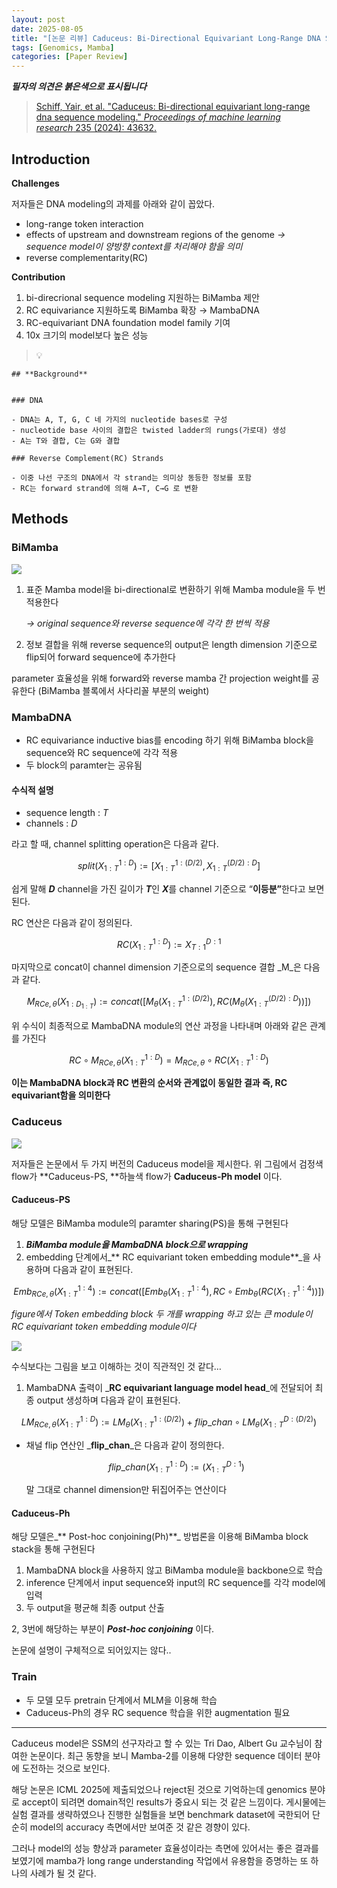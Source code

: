 ```yaml
---
layout: post
date: 2025-08-05
title: "[논문 리뷰] Caduceus: Bi-Directional Equivariant Long-Range DNA Sequence Modeling"
tags: [Genomics, Mamba]
categories: [Paper Review]
---
```


<span class="notion-red">_**필자의 의견은 붉은색으로 표시됩니다**_</span>


> [Schiff, Yair, et al. "Caduceus: Bi-directional equivariant long-range dna sequence modeling." ](https://pmc.ncbi.nlm.nih.gov/articles/PMC12189541/)[_Proceedings of machine learning research_](https://pmc.ncbi.nlm.nih.gov/articles/PMC12189541/)[ 235 (2024): 43632.](https://pmc.ncbi.nlm.nih.gov/articles/PMC12189541/)



## Introduction


**Challenges**


저자들은 DNA modeling의 과제를 아래와 같이 꼽았다.

- long-range token interaction
- effects of upstream and downstream regions of the genome 
_→ sequence model이 양방향 context를 처리해야 함을 의미_
- reverse complementarity(RC)

**Contribution**

1. bi-direcrional sequence modeling 지원하는 BiMamba 제안
1. RC equivariance 지원하도록 BiMamba 확장 → MambaDNA
1. RC-equivariant DNA foundation model family 기여
1. 10x 크기의 model보다 높은 성능

> 💡 


	## **Background**


	### DNA

	- DNA는 A, T, G, C 네 가지의 nucleotide bases로 구성
	- nucleotide base 사이의 결합은 twisted ladder의 rungs(가로대) 생성
	- A는 T와 결합, C는 G와 결합

	### Reverse Complement(RC) Strands

	- 이중 나선 구조의 DNA에서 각 strand는 의미상 동등한 정보를 포함
	- RC는 forward strand에 의해 A→T, C→G 로 변환


## Methods



### BiMamba


![](https://prod-files-secure.s3.us-west-2.amazonaws.com/542b861c-36a8-4051-84e5-8804b6728dba/2c247d59-7815-4980-99f0-8f0d21f445a7/image.png?X-Amz-Algorithm=AWS4-HMAC-SHA256&X-Amz-Content-Sha256=UNSIGNED-PAYLOAD&X-Amz-Credential=ASIAZI2LB4662JDVYZR2%2F20250818%2Fus-west-2%2Fs3%2Faws4_request&X-Amz-Date=20250818T110108Z&X-Amz-Expires=3600&X-Amz-Security-Token=IQoJb3JpZ2luX2VjEFsaCXVzLXdlc3QtMiJGMEQCIGYXuWAWiCpzwFGsitvZx2RrmHKRsbZMdaCZHZfmZgsvAiA9cvke%2BflebwKPh0R4T8rQVzHwfAZFfTKQJK5cCV7GayqIBAik%2F%2F%2F%2F%2F%2F%2F%2F%2F%2F8BEAAaDDYzNzQyMzE4MzgwNSIMs5VJmNH6RYqg8ENTKtwDkk30CuU6AOgMUMPbWI6qH5viC5AkYSfVieV87owOqDbTGpmy%2BSJJWddDKcA6hKRE4hcYbh1D9M8P0Dm0LZwH2BqTdQ8pGNykRfs6t1nk9Bik8ozEk79CbijG%2Bp4izlr6YAj9WVJm%2BcC%2BUr0vHp8r8JE9RgDvBY0p0UjQs9v%2BOel5bmQ7WZ4hlXZYm8obpJUKaMdnx5C%2F7yihAYZqX6F0V%2FELy23nxBidcAD%2F10ENSzI8EwwgzrFNGm66yzvyu3xsj81fNZ3gK%2Fw1Ndey7EZ%2B1GJN8kUKGR7yyqdzbTXGds6c5kpeD6BpxzFOZ74jr%2FvVkTgnPHUgiEl4h5XsfFz1xDRXPCAKdBwiCronK43Nf0d%2FIn0yDUAKg6q2QsuHHFMh3MIOHKEzusYApwK%2F4XsirXpNYXwWdGXQ2bYVrZQvvlTJXzgGGNmGmfMFjAEBijIZ%2B1yghuQ1mNL3Ky69khGrw1LHi8EOGSqRXa8rEiGeDytcKXFSo105x0QLOz041eQHfPkmS7rEYknnW%2FITFkZWNkI0i3fzXJd%2FuqgOKtXl7Xgs2%2F8drIxDdLcdEr9%2FfjpU3ClVzeoBdUqvG08NzoEFG97om%2FVvymA0MZ4%2FWObBI8b%2FMiS2qdDn9%2BVQr2MwnI6MxQY6pgG98lhtKWUxk63bOL2zbWyl1tnOTs1oDjko43nkf%2BFUsNweEUMTjQ6Rl7dYXmp66E610Z4FeFksZlTHZF6lo%2B0KIDfNyUpo5DF2WZrLwwN%2F%2BfDJi0zTrtBbgqmJw0ORhz%2B2%2FYu%2BMwv1JImsTuYkvY561b%2F2jrl2evUF4EN4mdHonvY7jcJnqPUwo2Ia%2BFJR192%2BhHa9qHBwSWtj6KxiinsdoSxJyKCL&X-Amz-Signature=e75787e03905c77eb69a509e9ab581a5c485e75b530b5e41b81bd8a3a0efb2c3&X-Amz-SignedHeaders=host&x-amz-checksum-mode=ENABLED&x-id=GetObject)

1. 표준 Mamba model을 bi-directional로 변환하기 위해 Mamba module을 두 번 적용한다

	_→ original sequence와 reverse sequence에 각각 한 번씩 적용_

1. 정보 결합을 위해 reverse sequence의 output은 length dimension 기준으로 flip되어 forward sequence에 추가한다

parameter 효율성을 위해 forward와 reverse mamba 간 projection weight를 공유한다 (BiMamba 블록에서 사다리꼴 부분의 weight)



### MambaDNA

- RC equivariance inductive bias를 encoding 하기 위해 BiMamba block을 sequence와 RC sequence에 각각 적용
- 두 block의 paramter는 공유됨


#### 수식적 설명

- sequence length : _T_
- channels : _D_

라고 할 때,  channel splitting operation은 다음과 같다.


$$
split(X^{1:D}_{1:T}):=[X^{1:(D/2)}_{1:T},X^{(D/2):D}_{1:T}]
$$


<span class="notion-red">쉽게 말해 </span><span class="notion-red">_**D**_</span><span class="notion-red"> channel을 가진 길이가 </span><span class="notion-red">_**T**_</span><span class="notion-red">인 </span><span class="notion-red">_**X**_</span><span class="notion-red">를 channel 기준으로 “</span><span class="notion-red">**이등분”**</span><span class="notion-red">한다고 보면 된다.</span>


RC 연산은 다음과 같이 정의된다.


$$
RC(X^{1:D}_{1:T}):=X^{D:1}_{T:1}
$$


마지막으로 concat이 channel dimension 기준으로의 sequence 결합 _M_은 다음과 같다.


$$
M_{RCe,\theta}(X_{1:D_{1:T}}):=concat([M_{\theta}(X^{1:(D/2)}_{1:T}),RC(M_{\theta}(X^{(D/2):D}_{1:T}))])
$$


위 수식이 최종적으로 MambaDNA module의 연산 과정을 나타내며 아래와 같은 관계를 가진다


$$
RC\circ M_{RCe,\theta}(X^{1:D}_{1:T}) = M_{RCe,\theta} \circ RC(X^{1:D}_{1:T})
$$


**이는 MambaDNA block과 RC 변환의 순서와 관계없이 동일한 결과 즉, RC equivariant함을 의미한다**



### Caduceus


![](https://prod-files-secure.s3.us-west-2.amazonaws.com/542b861c-36a8-4051-84e5-8804b6728dba/f94a60d7-8145-473b-aef9-7c68d3ec604a/image.png?X-Amz-Algorithm=AWS4-HMAC-SHA256&X-Amz-Content-Sha256=UNSIGNED-PAYLOAD&X-Amz-Credential=ASIAZI2LB4662JDVYZR2%2F20250818%2Fus-west-2%2Fs3%2Faws4_request&X-Amz-Date=20250818T110108Z&X-Amz-Expires=3600&X-Amz-Security-Token=IQoJb3JpZ2luX2VjEFsaCXVzLXdlc3QtMiJGMEQCIGYXuWAWiCpzwFGsitvZx2RrmHKRsbZMdaCZHZfmZgsvAiA9cvke%2BflebwKPh0R4T8rQVzHwfAZFfTKQJK5cCV7GayqIBAik%2F%2F%2F%2F%2F%2F%2F%2F%2F%2F8BEAAaDDYzNzQyMzE4MzgwNSIMs5VJmNH6RYqg8ENTKtwDkk30CuU6AOgMUMPbWI6qH5viC5AkYSfVieV87owOqDbTGpmy%2BSJJWddDKcA6hKRE4hcYbh1D9M8P0Dm0LZwH2BqTdQ8pGNykRfs6t1nk9Bik8ozEk79CbijG%2Bp4izlr6YAj9WVJm%2BcC%2BUr0vHp8r8JE9RgDvBY0p0UjQs9v%2BOel5bmQ7WZ4hlXZYm8obpJUKaMdnx5C%2F7yihAYZqX6F0V%2FELy23nxBidcAD%2F10ENSzI8EwwgzrFNGm66yzvyu3xsj81fNZ3gK%2Fw1Ndey7EZ%2B1GJN8kUKGR7yyqdzbTXGds6c5kpeD6BpxzFOZ74jr%2FvVkTgnPHUgiEl4h5XsfFz1xDRXPCAKdBwiCronK43Nf0d%2FIn0yDUAKg6q2QsuHHFMh3MIOHKEzusYApwK%2F4XsirXpNYXwWdGXQ2bYVrZQvvlTJXzgGGNmGmfMFjAEBijIZ%2B1yghuQ1mNL3Ky69khGrw1LHi8EOGSqRXa8rEiGeDytcKXFSo105x0QLOz041eQHfPkmS7rEYknnW%2FITFkZWNkI0i3fzXJd%2FuqgOKtXl7Xgs2%2F8drIxDdLcdEr9%2FfjpU3ClVzeoBdUqvG08NzoEFG97om%2FVvymA0MZ4%2FWObBI8b%2FMiS2qdDn9%2BVQr2MwnI6MxQY6pgG98lhtKWUxk63bOL2zbWyl1tnOTs1oDjko43nkf%2BFUsNweEUMTjQ6Rl7dYXmp66E610Z4FeFksZlTHZF6lo%2B0KIDfNyUpo5DF2WZrLwwN%2F%2BfDJi0zTrtBbgqmJw0ORhz%2B2%2FYu%2BMwv1JImsTuYkvY561b%2F2jrl2evUF4EN4mdHonvY7jcJnqPUwo2Ia%2BFJR192%2BhHa9qHBwSWtj6KxiinsdoSxJyKCL&X-Amz-Signature=eaeae937d118e6b8a5a7f8b91547ee52757f7e5e3bf32d2ce48da04465b22b53&X-Amz-SignedHeaders=host&x-amz-checksum-mode=ENABLED&x-id=GetObject)


저자들은 논문에서 두 가지 버전의 Caduceus model을 제시한다. 위 그림에서 검정색 flow가 **Caduceus-PS, **하늘색 flow가 **Caduceus-Ph model** 이다.



#### Caduceus-PS


해당 모델은 BiMamba module의 paramter sharing(PS)을 통해 구현된다

1. _**BiMamba module을 MambaDNA block으로 wrapping**_
1. embedding 단계에서_** RC equivariant token embedding module**_을 사용하며 다음과 같이 표현된다.

$$
Emb_{RCe,\theta}(X^{1:4}_{1:T}):=concat([Emb_{\theta}(X^{1:4}_{1:T}),RC \circ Emb_{\theta}(RC(X^{1:4}_{1:T}))])
$$


_figure에서 Token embedding block 두 개를 wrapping 하고 있는 큰 module이 RC equivariant token embedding module이다_


![](https://prod-files-secure.s3.us-west-2.amazonaws.com/542b861c-36a8-4051-84e5-8804b6728dba/b175e4da-71eb-4e91-8c23-a06dabe673c9/image.png?X-Amz-Algorithm=AWS4-HMAC-SHA256&X-Amz-Content-Sha256=UNSIGNED-PAYLOAD&X-Amz-Credential=ASIAZI2LB4662JDVYZR2%2F20250818%2Fus-west-2%2Fs3%2Faws4_request&X-Amz-Date=20250818T110108Z&X-Amz-Expires=3600&X-Amz-Security-Token=IQoJb3JpZ2luX2VjEFsaCXVzLXdlc3QtMiJGMEQCIGYXuWAWiCpzwFGsitvZx2RrmHKRsbZMdaCZHZfmZgsvAiA9cvke%2BflebwKPh0R4T8rQVzHwfAZFfTKQJK5cCV7GayqIBAik%2F%2F%2F%2F%2F%2F%2F%2F%2F%2F8BEAAaDDYzNzQyMzE4MzgwNSIMs5VJmNH6RYqg8ENTKtwDkk30CuU6AOgMUMPbWI6qH5viC5AkYSfVieV87owOqDbTGpmy%2BSJJWddDKcA6hKRE4hcYbh1D9M8P0Dm0LZwH2BqTdQ8pGNykRfs6t1nk9Bik8ozEk79CbijG%2Bp4izlr6YAj9WVJm%2BcC%2BUr0vHp8r8JE9RgDvBY0p0UjQs9v%2BOel5bmQ7WZ4hlXZYm8obpJUKaMdnx5C%2F7yihAYZqX6F0V%2FELy23nxBidcAD%2F10ENSzI8EwwgzrFNGm66yzvyu3xsj81fNZ3gK%2Fw1Ndey7EZ%2B1GJN8kUKGR7yyqdzbTXGds6c5kpeD6BpxzFOZ74jr%2FvVkTgnPHUgiEl4h5XsfFz1xDRXPCAKdBwiCronK43Nf0d%2FIn0yDUAKg6q2QsuHHFMh3MIOHKEzusYApwK%2F4XsirXpNYXwWdGXQ2bYVrZQvvlTJXzgGGNmGmfMFjAEBijIZ%2B1yghuQ1mNL3Ky69khGrw1LHi8EOGSqRXa8rEiGeDytcKXFSo105x0QLOz041eQHfPkmS7rEYknnW%2FITFkZWNkI0i3fzXJd%2FuqgOKtXl7Xgs2%2F8drIxDdLcdEr9%2FfjpU3ClVzeoBdUqvG08NzoEFG97om%2FVvymA0MZ4%2FWObBI8b%2FMiS2qdDn9%2BVQr2MwnI6MxQY6pgG98lhtKWUxk63bOL2zbWyl1tnOTs1oDjko43nkf%2BFUsNweEUMTjQ6Rl7dYXmp66E610Z4FeFksZlTHZF6lo%2B0KIDfNyUpo5DF2WZrLwwN%2F%2BfDJi0zTrtBbgqmJw0ORhz%2B2%2FYu%2BMwv1JImsTuYkvY561b%2F2jrl2evUF4EN4mdHonvY7jcJnqPUwo2Ia%2BFJR192%2BhHa9qHBwSWtj6KxiinsdoSxJyKCL&X-Amz-Signature=6afa0d2ca42c8ef18d240cd88a79a17a90ef71d899fcf1e44feaa6ad400d1c1f&X-Amz-SignedHeaders=host&x-amz-checksum-mode=ENABLED&x-id=GetObject)


<span class="notion-red">수식보다는 그림을 보고 이해하는 것이 직관적인 것 같다…</span>

1. MambaDNA 출력이 _**RC equivariant language model head**_에 전달되어 최종 output 생성하며 다음과 같이 표현된다.

$$
LM_{RCe,\theta}(X^{1:D}_{1:T}):= LM_{\theta}(X^{1:(D/2)}_{1:T})+flip\_chan\circ LM_{\theta}(X^{D:(D/2)}_{1:T})
$$

- 채널 flip 연산인 _**flip\_chan**_은 다음과 같이 정의한다.

	$$
	flip\_chan(X^{1:D}_{1:T}):=(X^{D:1}_{1:T})
	$$


	말 그대로 channel dimension만 뒤집어주는 연산이다



#### Caduceus-Ph


해당 모델은_** Post-hoc conjoining(Ph)**_ 방법론을 이용해 BiMamba block stack을 통해 구현된다

1. MambaDNA block을 사용하지 않고 BiMamba module을 backbone으로 학습
1. inference 단계에서 input sequence와 input의 RC sequence를 각각 model에 입력
1. 두 output을 평균해 최종 output 산출

2, 3번에 해당하는 부분이 _**Post-hoc conjoining**_ 이다.


<span class="notion-red">논문에 설명이 구체적으로 되어있지는 않다..</span>



### Train

- 두 모델 모두 pretrain 단계에서 MLM을 이용해 학습
- Caduceus-Ph의 경우 RC sequence 학습을 위한 augmentation 필요

---


<span class="notion-red">Caduceus model은 SSM의 선구자라고 할 수 있는 Tri Dao, Albert Gu 교수님이 참여한 논문이다. 최근 동향을 보니 Mamba-2를 이용해 다양한 sequence 데이터 분야에 도전하는 것으로 보인다.</span>


<span class="notion-red">해당 논문은 ICML 2025에 제출되었으나 reject된 것으로 기억하는데 genomics 분야로 accept이 되려면 domain적인 results가 중요시 되는 것 같은 느낌이다. 게시물에는 실험 결과를 생략하였으나 진행한 실험들을 보면 benchmark dataset에 국한되어 단순히 model의 accuracy 측면에서만 보여준 것 같은 경향이 있다.</span>


<span class="notion-red">그러나 model의 성능 향상과 parameter 효율성이라는 측면에 있어서는 좋은 결과를 보였기에 mamba가 long range understanding 작업에서 유용함을 증명하는 또 하나의 사례가 될 것 같다.</span>


